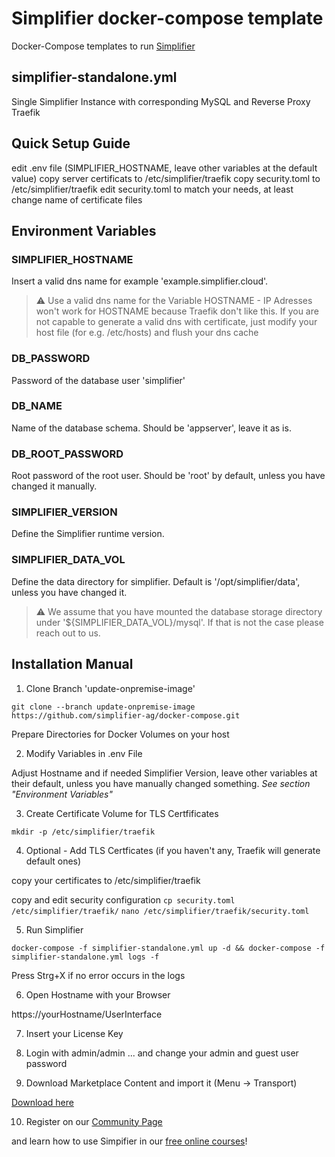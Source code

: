 # Simplifier docker-compose template
Docker-Compose templates to run [Simplifier](https://simplifier.io)

## simplifier-standalone.yml
Single Simplifier Instance with corresponding MySQL and Reverse Proxy Traefik

##  Quick Setup Guide
edit .env file (SIMPLIFIER_HOSTNAME, leave other variables at the default value)
copy server certificats to /etc/simplifier/traefik
copy security.toml to /etc/simplifier/traefik
edit security.toml to match your needs, at least change name of certificate files

## Environment Variables
### SIMPLIFIER_HOSTNAME
Insert a valid dns name for example 'example.simplifier.cloud'.

> :warning: Use a valid dns name for the Variable HOSTNAME - IP Adresses won't work for HOSTNAME because Traefik don't like this.
> If you are not capable to generate a valid dns with certificate, just modify your host file (for e.g. /etc/hosts) and flush your dns cache

### DB_PASSWORD
Password of the database user 'simplifier'

### DB_NAME
Name of the database schema. Should be 'appserver', leave it as is.

### DB_ROOT_PASSWORD
Root password of the root user. Should be 'root' by default, unless you have changed it manually.

### SIMPLIFIER_VERSION
Define the Simplifier runtime version. 

### SIMPLIFIER_DATA_VOL
Define the data directory for simplifier. Default is '/opt/simplifier/data', unless you have changed it. 

> :warning: We assume that you have mounted the database storage directory under '${SIMPLIFIER_DATA_VOL}/mysql'. If that is not the case
> please reach out to us.

## Installation Manual

1. Clone Branch 'update-onpremise-image'

`git clone --branch update-onpremise-image https://github.com/simplifier-ag/docker-compose.git`

Prepare Directories for Docker Volumes on your host

2. Modify Variables in .env File

Adjust Hostname and if needed Simplifier Version, leave other variables at their default, unless you have manually changed something. 
*See section "Environment Variables"*

3. Create Certificate Volume for TLS Certfificates

`mkdir -p /etc/simplifier/traefik` 

4. Optional - Add TLS Certficates (if you haven't any, Traefik will generate default ones)

copy your certificates to /etc/simplifier/traefik

copy and edit security configuration
`cp security.toml /etc/simplifier/traefik/`
`nano /etc/simplifier/traefik/security.toml`

5. Run Simplifier

`docker-compose -f simplifier-standalone.yml up -d && docker-compose -f simplifier-standalone.yml logs -f`

Press Strg+X if no error occurs in the logs

6. Open Hostname with your Browser

https://yourHostname/UserInterface

7. Insert your License Key

8. Login with admin/admin
... and change your admin and guest user password

9. Download Marketplace Content and import it (Menu -> Transport)

[Download here](https://community.simplifier.io/marketplace/standard-content/)

10. Register on our [Community Page](https://community.simplifier.io/)

and learn how to use Simpifier in our [free online courses](https://community.simplifier.io/courses/)!
